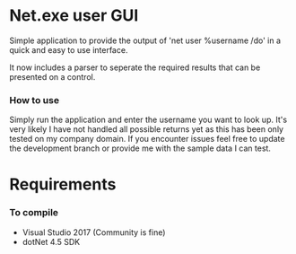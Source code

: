 <div align = "center">

</div>

# Net.exe user GUI

Simple application to provide the output of 'net user %username /do' in a quick and easy to use interface.

It now includes a parser to seperate the required results that can be presented on a control.


### How to use

Simply run the application and enter the username you want to look up.
It's very likely I have not handled all possible returns yet as this has been only tested on my company domain. If you encounter issues feel free to update the development branch or provide me with the sample data I can test. 


# Requirements 

### To compile

* Visual Studio 2017 (Community is fine)
* dotNet 4.5 SDK

